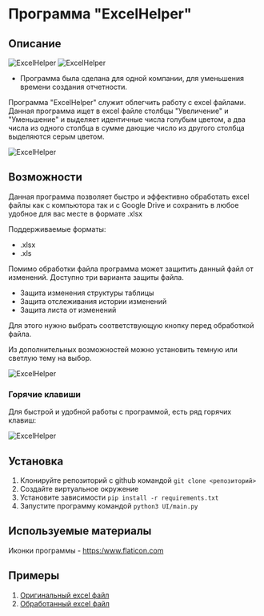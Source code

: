 # Программа "ExcelHelper"

## Описание

<image src="documentation_image\ExcelHelper.png" alt="ExcelHelper">
<image src="documentation_image\DUO ExcelHelper.png" alt="ExcelHelper">

* Программа была сделана для одной компании, для уменьшения времени создания отчетности.

Программа "ExcelHelper" служит облегчить работу с excel файлами. Данная программа ищет
в excel файле столбцы "Увеличение" и "Уменьшение" и выделяет идентичные числа голубым
цветом, а два числа из одного столбца в сумме дающие число из другого столбца выделяются
серым цветом.

<image src="documentation_image\Preview processing ExcelHelper.png" alt="ExcelHelper">

## Возможности

Данная программа позволяет быстро и эффективно обработать excel файлы как с компьютора так и с Google Drive и сохранить в 
любое удобное для вас месте в формате .xlsx

Поддерживаемые форматы:
* .xlsx
* .xls

Помимо обработки файла программа может защитить данный файл от изменений. Доступно три 
варианта защиты файла.

* Защита изменения структуры таблицы
* Защита отслеживания истории изменений
* Защита листа от изменений

Для этого нужно выбрать соответствующую кнопку перед обработкой файла.

Из дополнительных возможностей можно установить темную или светлую тему на выбор.

<image src="documentation_image\theme.png" alt="ExcelHelper">

### Горячие клавиши 

Для быстрой и удобной работы с программой, есть ряд горячих клавиш:

<image src="documentation_image\HotKeys.png" alt="ExcelHelper">

## Установка

1. Клонируйте репозиторий с github командой `git clone <репозиторий>`
2. Создайте виртуальное окружение 
3. Установите зависимости `pip install -r requirements.txt`
4. Запустите программу командой `python3 UI/main.py`

## Используемые материалы

Иконки программы - <https:/www.flaticon.com>

## Примеры

1. [Оригинальный excel файл](https://github.com/Prog-Maksim/ExcelHelper/Materials/Не_обработанная_таблица.xlsx)
2. [Обработанный excel файл](https://github.com/Prog-Maksim/ExcelHelper/Materials/Обработанная_таблица.xlsx) 